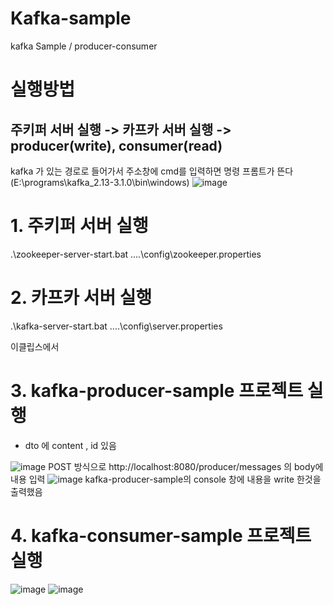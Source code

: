 # Kafka-sample
kafka Sample / producer-consumer

# 실행방법
주키퍼 서버 실행 -> 카프카 서버 실행 -> 
producer(write), consumer(read)
------------------------------------------------------


kafka 가 있는 경로로 들어가서 주소창에 cmd를 입력하면 명령 프롬트가 뜬다
(E:\programs\kafka_2.13-3.1.0\bin\windows)
![image](https://user-images.githubusercontent.com/96602991/156690877-e1475d92-7934-440c-86ae-b0470d832d3c.png)

# 1. 주키퍼 서버 실행
.\zookeeper-server-start.bat ..\..\config\zookeeper.properties

# 2. 카프카 서버 실행
.\kafka-server-start.bat ..\..\config\server.properties

이클립스에서
# 3. kafka-producer-sample 프로젝트 실행
- dto 에 content , id 있음

![image](https://user-images.githubusercontent.com/96602991/156695867-4dc4cc12-4099-425d-84b3-383c2fafeaac.png)
POST 방식으로
http://localhost:8080/producer/messages 의 body에 내용 입력
![image](https://user-images.githubusercontent.com/96602991/156696045-703c411b-4e88-4daf-a265-0419d1ee1fd3.png)
kafka-producer-sample의 console 창에 내용을 write 한것을 출력했음


# 4. kafka-consumer-sample 프로젝트 실행
![image](https://user-images.githubusercontent.com/96602991/156696218-24f1fdf1-28cb-49c6-9cf3-b5ff44524385.png)
![image](https://user-images.githubusercontent.com/96602991/156696242-111ec718-c35f-4a59-aa5d-652bc1969f29.png)




